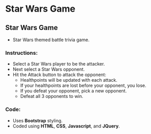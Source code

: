 # Star Wars Game

## Star Wars Game
* Star Wars themed battle trivia game.  

### Instructions:
* Select a Star Wars player to be the attacker.
* Next select a Star Wars opponent.
* Hit the Attack button to attack the opponent:
    * Healthpoints will be updated with each attack.
    * If your healthpoints are lost before your opponent, you lose.
    * If you defeat your opponent, pick a new opponent.  
    * Defeat all 3 opponents to win.

### Code:
* Uses **Bootstrap** styling.
* Coded using **HTML**, **CSS**, **Javascript**, and **JQuery**.
